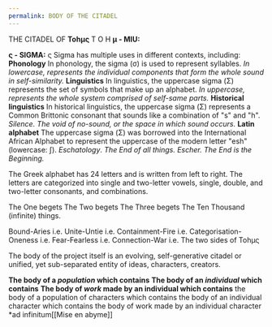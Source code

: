 ```yaml
---
permalink: BODY OF THE CITADEL
---
```

THE CITADEL OF **Tohμς**
T
O
H
**μ - MIU:**
	
**ς - SIGMA:**
	ς Sigma has multiple uses in different contexts, including:
	**Phonology**
	In phonology, the sigma (σ) is used to represent syllables.
		*In lowercase, represents the individual components that form the whole sound in self-similarity.*
	**Linguistics**
	In linguistics, the uppercase sigma (Σ) represents the set of symbols that make up an alphabet.
		*In uppercase, represents the whole system comprised of self-same parts.*
	**Historical linguistics**
	In historical linguistics, the uppercase sigma (Σ) represents a Common Brittonic consonant that sounds like a combination of "s" and "h".
		*Silence. The void of no-sound, or the space in which sound occurs.*
	**Latin alphabet**
	The uppercase sigma (Σ) was borrowed into the International African Alphabet to represent the uppercase of the modern letter "esh" (lowercase: ʃ). 
		*Eschatology*. *The End of all things. Escher. The End is the Beginning.*
 
The Greek alphabet has 24 letters and is written from left to right. The letters are categorized into single and two-letter vowels, single, double, and two-letter consonants, and combinations.

The One begets 
The Two begets
The Three begets
The Ten Thousand (infinite) things.

Bound-Aries i.e.
Unite-Untie i.e.
Containment-Fire i.e.
Categorisation-Oneness i.e.
Fear-Fearless i.e.
Connection-War i.e.
	The two sides of Tohμς



The body of the project itself is an evolving, self-generative citadel or unified, yet sub-separated entity of ideas, characters, creators.


**The body of a *population* which contains**
**The body of an *individual* which contains**
**The body of *work* made by an individual which contains**
	the body of a population of characters which contains
	the body of an individual character which contains
	the body of work made by an individual character 
		*ad infinitum[[Mise en abyme]]



